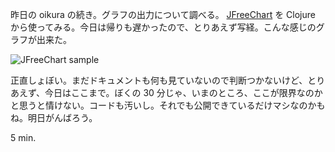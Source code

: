 昨日の oikura の続き。グラフの出力について調べる。 [JFreeChart][jfreechart] を Clojure から使ってみる。今日は帰りも遅かったので、とりあえず写経。こんな感じのグラフが出来た。

![JFreeChart sample](http://gyazo.com/a80d323de5c58bdc07855ed67a785c14.png)

正直しょぼい。まだドキュメントも何も見ていないので判断つかないけど、とりあえず、今日はここまで。ぼくの 30 分じゃ、いまのところ、ここが限界なのかと思うと情けない。コードも汚いし。それでも公開できているだけマシなのかもね。明日がんばろう。

5 min.

[jfreechart]: http://www.jfree.org/jfreechart/


